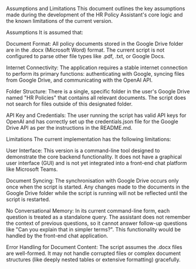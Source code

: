 Assumptions and Limitations
This document outlines the key assumptions made during the development of the HR Policy Assistant's core logic and the known limitations of the current version.

Assumptions
It is assumed that:

Document Format: All policy documents stored in the Google Drive folder are in the .docx (Microsoft Word) format. The current script is not configured to parse other file types like .pdf, .txt, or Google Docs.

Internet Connectivity: The application requires a stable internet connection to perform its primary functions: authenticating with Google, syncing files from Google Drive, and communicating with the OpenAI API.

Folder Structure: There is a single, specific folder in the user's Google Drive named "HR Policies" that contains all relevant documents. The script does not search for files outside of this designated folder.

API Key and Credentials: The user running the script has valid API keys for OpenAI and has correctly set up the credentials.json file for the Google Drive API as per the instructions in the README.md.

Limitations
The current implementation has the following limitations:

User Interface: This version is a command-line tool designed to demonstrate the core backend functionality. It does not have a graphical user interface (GUI) and is not yet integrated into a front-end chat platform like Microsoft Teams.

Document Syncing: The synchronisation with Google Drive occurs only once when the script is started. Any changes made to the documents in the Google Drive folder while the script is running will not be reflected until the script is restarted.

No Conversational Memory: In its current command-line form, each question is treated as a standalone query. The assistant does not remember the context of previous questions, so it cannot answer follow-up questions like "Can you explain that in simpler terms?". This functionality would be handled by the front-end chat application.

Error Handling for Document Content: The script assumes the .docx files are well-formed. It may not handle corrupted files or complex document structures (like deeply nested tables or extensive formatting) gracefully.

